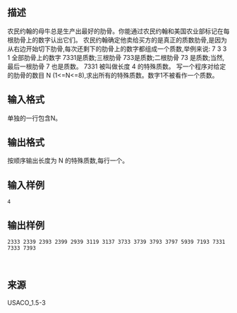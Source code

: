 ## 描述

农民约翰的母牛总是生产出最好的肋骨。你能通过农民约翰和美国农业部标记在每根肋骨上的数字认出它们。 农民约翰确定他卖给买方的是真正的质数肋骨,是因为从右边开始切下肋骨,每次还剩下的肋骨上的数字都组成一个质数,举例来说: 7 3 3 1 全部肋骨上的数字 7331是质数;三根肋骨 733是质数;二根肋骨 73 是质数;当然,最后一根肋骨 7 也是质数。 7331 被叫做长度 4 的特殊质数。 写一个程序对给定的肋骨的数目 N (1<=N<=8),求出所有的特殊质数。数字1不被看作一个质数。 

## 输入格式

单独的一行包含N。 

## 输出格式

按顺序输出长度为 N 的特殊质数,每行一个。 

## 输入样例

```plaintext
4
```

## 输出样例

```plaintext
2333 2339 2393 2399 2939 3119 3137 3733 3739 3793 3797 5939 7193 7331 7333 7393
```



 

## 来源

USACO_1.5-3

